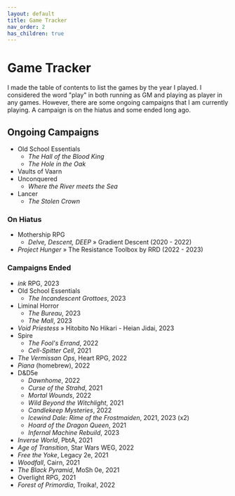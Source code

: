 ```yaml
---
layout: default
title: Game Tracker
nav_order: 2
has_children: true
---
```


# Game Tracker

I made the table of contents to list the games by the year I played. I considered the word "play" in both running as GM and playing as player in any games. However, there are some ongoing campaigns that I am currently playing. A campaign is on the hiatus and some ended long ago.

## Ongoing Campaigns
- Old School Essentials
    - *The Hall of the Blood King*
    - *The Hole in the Oak*
- Vaults of Vaarn
- Unconquered
    - *Where the River meets the Sea*
- Lancer
    - *The Stolen Crown*

### On Hiatus
- Mothership RPG
    - *Delve, Descent, DEEP* » Gradient Descent (2020 - 2022)
- *Project Hunger* » The Resistance Toolbox by RRD (2022 - 2023)

### Campaigns Ended
- *ink* RPG, 2023
- Old School Essentials
    - *The Incandescent Grottoes*, 2023
- Liminal Horror
    - *The Bureau*, 2023
    - *The Mall*, 2023
- *Void Priestess* » Hitobito No Hikari - Heian Jidai, 2023
- Spire
    - *The Fool's Errand*, 2022
    - *Cell-Spitter Cell*, 2021
- *The Vermissan Ops*, Heart RPG, 2022
- *Piana* (homebrew), 2022
- D&D5e
    - *Dawnhome*, 2022
    - *Curse of the Strahd*, 2021
    - *Mortal Wounds*, 2022
    - *Wild Beyond the Witchlight*, 2021
    - *Candlekeep Mysteries*, 2022
    - *Icewind Dale: Rime of the Frostmaiden*, 2021, 2023 (x2)
    - *Hoard of the Dragon Queen*, 2021
    - *Infernal Machine Rebuild*, 2023
- *Inverse World*, PbtA, 2021
- *Age of Transition*, Star Wars WEG, 2022
- *Free the Yoke*, Legacy 2e, 2021
- *Woodfall*, Cairn, 2021
- *The Black Pyramid*, MoSh 0e, 2021
- Overlight RPG, 2021
- *Forest of Primordia*, Troika!, 2022
